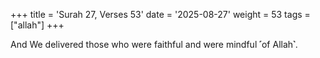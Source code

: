 +++
title = 'Surah 27, Verses 53'
date = '2025-08-27'
weight = 53
tags = ["allah"]
+++

And We delivered those who were faithful and were mindful ˹of Allah˺.